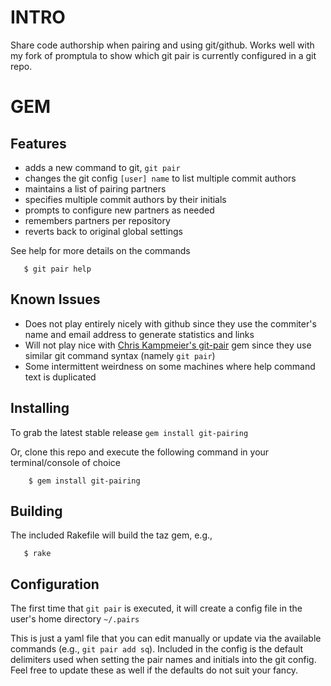 # INTRO 

Share code authorship when pairing and using git/github.
Works well with my fork of promptula to show which git pair is currently
configured in a git repo.

# GEM 

## Features

* adds a new command to git, `git pair`
* changes the git config `[user] name` to list multiple commit authors
* maintains a list of pairing partners
* specifies multiple commit authors by their initials
* prompts to configure new partners as needed
* remembers partners per repository
* reverts back to original global settings

See help for more details on the commands

```
   $ git pair help
```

## Known Issues

* Does not play entirely nicely with github since they use the commiter's 
name and email address to generate statistics and links 
* Will not play nice with [Chris Kampmeier's git-pair](https://github.com/chrisk/git-pair) gem since they use similar
git command syntax (namely `git pair`) 
* Some intermittent weirdness on some machines where help command text
is duplicated


## Installing
To grab the latest stable release `gem install git-pairing`

Or, clone this repo and execute the following command in your
terminal/console of choice

```
    $ gem install git-pairing 
```

## Building

The included Rakefile will build the taz gem, e.g.,

```
   $ rake
```

## Configuration

The first time that `git pair` is executed, it will create a config file
in the user's home directory `~/.pairs`

This is just a yaml file that you can edit manually or update via the
available commands (e.g., `git pair add sq`).  Included in the config is
the default delimiters used when setting the pair names and initials
into the git config.  Feel free to update these as well if the defaults
do not suit your fancy.
